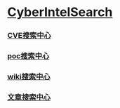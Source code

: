 # [CyberIntelSearch](https://adminlove520.github.io/CyberIntelSearch/)

### [CVE搜索中心](https://adminlove520.github.io/CyberIntelSearch/cve) 
### [poc搜索中心](https://adminlove520.github.io/CyberIntelSearch/poc/) 
### [wiki搜索中心](https://adminlove520.github.io/CyberIntelSearch/wiki/)
### [文章搜索中心](https://adminlove520.github.io/CyberIntelSearch/paper/)